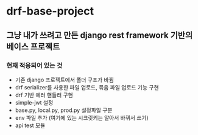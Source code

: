 # drf-base-project

## 그냥 내가 쓰려고 만든 django rest framework 기반의 베이스 프로젝트

### 현재 적용되어 있는 것
- 기존 django 프로젝트에서 폴더 구조가 바뀜
- drf serializer를 사용한 파일 업로드, 묶음 파일 업로드 기능 구현
- drf 기반 에러 핸들러 구현
- simple-jwt 설정
- base.py, local.py, prod.py 설정파일 구분
- env 파일 추가 (여기에 있는 시크릿키는 알아서 바꿔서 쓰기)
- api test 모듈

